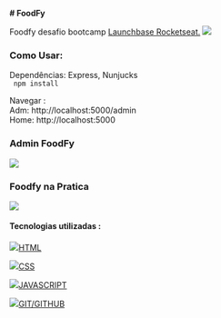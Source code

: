 <b># FoodFy</b>

Foodfy desafio bootcamp <a href="https://rocketseat.com.br/" target="_blank">Launchbase Rocketseat.</a> <img src="https://img.icons8.com/emoji/24/000000/rocket-emji.png"/>

<h3> Como Usar: </h3>
 <p>Dependências: Express, Nunjucks <br>
<code> npm install </code>

Navegar : <br>
Adm: http://localhost:5000/admin <br>
Home: http://localhost:5000 <br>

<h3> Admin FoodFy </h3>
<img src="https://user-images.githubusercontent.com/28874479/86690770-9b74f600-bfde-11ea-968c-7e229e63b466.gif"/>
<h3>Foodfy na Pratica</h3>

<img src="https://user-images.githubusercontent.com/28874479/85078805-a5ec5e80-b19b-11ea-8de6-4e2151c472ac.gif"/>

<h4> Tecnologias utilizadas : </h4> 

<img src="https://img.icons8.com/color/24/000000/html-5.png"/><a href="https://www.w3schools.com/html/">HTML</a><br>

<img src="https://img.icons8.com/color/24/000000/css3.png"/><a href="https://www.w3schools.com/css/">CSS</a><br>

<img src="https://img.icons8.com/color/24/000000/javascript.png"/><a href="https://www.w3schools.com/js/">JAVASCRIPT</a><br>

<img src="https://img.icons8.com/fluent/24/000000/github.png"/><a href="https://guides.github.com/">GIT/GITHUB</a><br>
  



